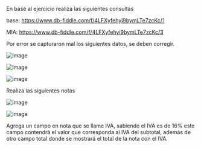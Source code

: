 En base al ejercicio realiza las siguientes consultas

base: https://www.db-fiddle.com/f/4LFXyfehyi9bymLTe7zcKc/1


MIA: https://www.db-fiddle.com/f/4LFXyfehyi9bymLTe7zcKc/3

Por error se capturaron mal los siguientes datos, se deben corregir.

![image](https://user-images.githubusercontent.com/91554777/171071745-a92dfd2f-2cf2-4bed-a081-8728f93fc005.png)


![image](https://user-images.githubusercontent.com/103066775/171224901-35d9c78a-625a-4905-a0d0-9c34f9fec342.png)

![image](https://user-images.githubusercontent.com/103066775/171225668-93fd4490-4c19-46f9-9853-660afc76b41e.png)


Realiza las siguientes notas

![image](https://user-images.githubusercontent.com/91554777/171071841-ef5e3549-0235-4c77-846d-62aee10873cf.png)


![image](https://user-images.githubusercontent.com/103066775/171224464-2788850e-0f58-4bcc-b23a-d2bb5a7d80f6.png)


Agrega un campo en nota que se llame IVA, sabiendo el IVA es de 16% este campo contendrá el valor que corresponda al IVA del subtotal, además de otro campo total donde se mostrará el total de la nota con el IVA.

